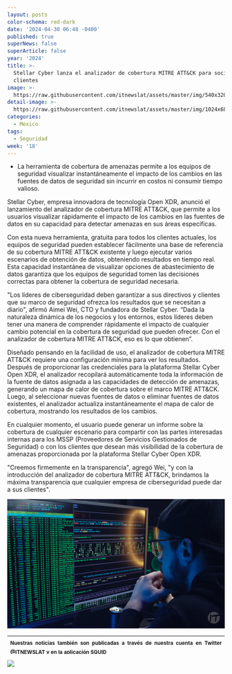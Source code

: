 ```yaml
---
layout: posts
color-schema: red-dark
date: '2024-04-30 06:48 -0400'
published: true
superNews: false
superArticle: false
year: '2024'
title: >-
  Stellar Cyber lanza el analizador de cobertura MITRE ATT&CK para socios y
  clientes
image: >-
  https://raw.githubusercontent.com/itnewslat/assets/master/img/540x320/Phisinhg-monitor-p.jpg
detail-image: >-
  https://raw.githubusercontent.com/itnewslat/assets/master/img/1024x680/Phisinhg-monitor-g.jpg
categories:
  - Mexico
tags:
  - Seguridad
week: '18'
---
```

- La herramienta de cobertura de amenazas permite a los equipos de seguridad visualizar instantáneamente el impacto de los cambios en las fuentes de datos de seguridad sin incurrir en costos ni consumir tiempo valioso.

Stellar Cyber, empresa innovadora de tecnología Open XDR, anunció el lanzamiento del analizador de cobertura MITRE ATT&CK, que permite a los usuarios visualizar rápidamente el impacto de los cambios en las fuentes de datos en su capacidad para detectar amenazas en sus áreas específicas.

Con esta nueva herramienta, gratuita para todos los clientes actuales, los equipos de seguridad pueden establecer fácilmente una base de referencia de su cobertura MITRE ATT&CK existente y luego ejecutar varios escenarios de obtención de datos, obteniendo resultados en tiempo real. Esta capacidad instantánea de visualizar opciones de abastecimiento de datos garantiza que los equipos de seguridad tomen las decisiones correctas para obtener la cobertura de seguridad necesaria.

"Los líderes de ciberseguridad deben garantizar a sus directivos y clientes que su marco de seguridad ofrezca los resultados que se necesitan a diario", afirmó Aimei Wei, CTO y fundadora de Stellar Cyber. “Dada la naturaleza dinámica de los negocios y los entornos, estos líderes deben tener una manera de comprender rápidamente el impacto de cualquier cambio potencial en la cobertura de seguridad que pueden ofrecer. Con el analizador de cobertura MITRE ATT&CK, eso es lo que obtienen”.

Diseñado pensando en la facilidad de uso, el analizador de cobertura MITRE ATT&CK requiere una configuración mínima para ver los resultados. Después de proporcionar las credenciales para la plataforma Stellar Cyber Open XDR, el analizador recopilará automáticamente toda la información de la fuente de datos asignada a las capacidades de detección de amenazas, generando un mapa de calor de cobertura sobre el marco MITRE ATT&CK. Luego, al seleccionar nuevas fuentes de datos o eliminar fuentes de datos existentes, el analizador actualiza instantáneamente el mapa de calor de cobertura, mostrando los resultados de los cambios.

En cualquier momento, el usuario puede generar un informe sobre la cobertura de cualquier escenario para compartir con las partes interesadas internas para los MSSP (Proveedores de Servicios Gestionados de Seguridad) o con los clientes que desean más visibilidad de la cobertura de amenazas proporcionada por la plataforma Stellar Cyber Open XDR.

"Creemos firmemente en la transparencia", agregó Wei, "y con la introducción del analizador de cobertura MITRE ATT&CK, brindamos la máxima transparencia que cualquier empresa de ciberseguridad puede dar a sus clientes".

![](https://raw.githubusercontent.com/itnewslat/assets/master/img/540x320/Phisinhg-monitor-p.jpg)

<table style="height: 42px;" width="569">
<tbody>
<tr>
<td style="text-align: justify;"><sub><strong>Nuestras noticias también son publicadas a través de nuestra cuenta en Twitter <a href="https://twitter.com/itnewslat?lang=es">@ITNEWSLAT</a> y en la aplicación <a href="https://squidapp.co/en/">SQUID</a></strong></sub></td>
</tr>
</tbody>
</table>

<img src="https://tracker.metricool.com/c3po.jpg?hash=56f88a41e39ab42c063cc51676587a04"/>